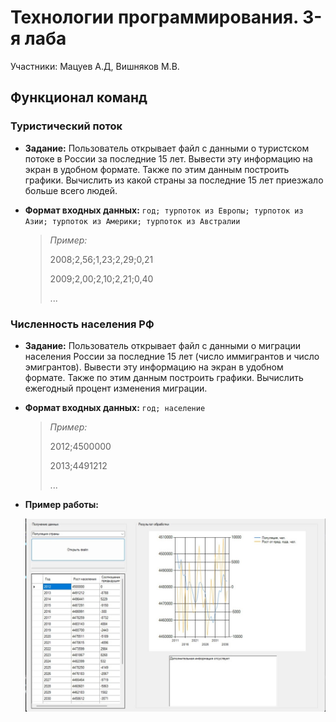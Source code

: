 # Технологии программирования. **3-я лаба**

Участники: Мацуев А.Д, Вишняков М.В.

## Функционал команд

### Туристический поток

- **Задание:** Пользователь открывает файл с данными о туристском потоке в России за последние 15 лет. Вывести эту информацию на экран в удобном формате. Также по этим данным построить графики. Вычислить из какой страны за последние 15 лет приезжало больше всего людей.

- **Формат входных данных:** ```год; турпоток из Европы; турпоток из Азии; турпоток из Америки; турпоток из Австралии```
    
  	> *Пример:*
	>
  	> 2008;2,56;1,23;2,29;0,21
	>
	> 2009;2,00;2,10;2,21;0,40
	> 
	> ...

### Численность населения РФ

- **Задание:** Пользователь открывает файл с данными о миграции населения России за последние 15 лет (число иммигрантов и число эмигрантов). Вывести эту информацию на экран в удобном формате. Также по этим данным построить графики. Вычислить ежегодный процент изменения миграции.

- **Формат входных данных:** ```год; население```
    
  	> *Пример:*
	>
  	> 2012;4500000
	>
	> 2013;4491212
	> 
	> ...

- **Пример работы:**

	![пример](readme_assets/population.jpg)
